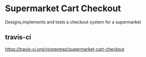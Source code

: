 # Supermarket Cart Checkout
Designs,implements and tests a checkout system for a supermarket

## travis-ci
https://travis-ci.org/vicegomez/supermarket-cart-checkout